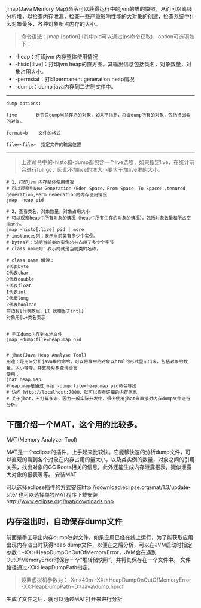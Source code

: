 jmap(Java Memory Map)命令可以获得运行中的jvm的堆的快照，从而可以离线分析堆，以检查内存泄漏，检查一些严重影响性能的大对象的创建，检查系统中什么对象最多，各种对象所占内存的大小。

>命令语法：jmap [option] <pid>(其中pid可以通过jps命令获取)，option可选项如下： 

* -heap：打印jvm 内存整体使用情况 
* -histo[:live]：打印jvm heap的直方图。其输出信息包括类名，对象数量，对象占用大小。 
* -permstat：打印permanent generation heap情况 
* -dump:<dump-options>：dump java内存到二进制文件中。

---
    dump-options: 
    
    live       是否只dump当前存活的对象，如果不指定，将会dump所有的对象，包括待回收的对象。
    
    format=b    文件的格式
    
    file=<file>  指定文件的输出位置
---

>上述命令中的-histo和-dump都包含一个live选项，如果指定live，在统计前会进行full gc，因此不加live的堆大小要大于加live堆的大小。

```
# 1、打印jvm 内存整体使用情况
# 可以观察到New Generation（Eden Space，From Space，To Space）,tenured generation,Perm Generation的内存使用情况
jmap -heap pid  

# 2、查看类名，对象数量，对象占用大小
# 可以观察heap中所有对象的情况（heap中所有生存的对象的情况）。包括对象数量和所占空间大小。 
jmap -histo[:live] pid | more
# instances列：表示当前类有多少个实例。
# bytes列：说明当前类的实例总共占用了多少个字节
# class name列：表示的就是当前类的名称，

# class name 解读：
B代表byte 
C代表char 
D代表double 
F代表float 
I代表int 
J代表long 
Z代表boolean 
前边有[代表数组，[I 就相当于int[] 
对象用[L+类名表示 


# 手工dump内存到本地文件
jmap -dump:file=heap.map pid  


# jhat(Java Heap Analyse Tool)
用途：是用来分析java堆的命令，可以将堆中的对象以html的形式显示出来，包括对象的数量，大小等等，并支持对象查询语言
使用：
jhat heap.map 
#heap.map是通过jmap -dump:file=heap.map pid命令导出
# 访问 http://localhost:7000，就可以查看详细的内存信息
# 关于jhat，不打算多说，因为一般实际开发中，很少使用jhat来直接对内存dump文件进行分析。
```

## 下面介绍一个MAT，这个用的比较多。

MAT(Memory Analyzer Tool)

MAT是一个eclipse的插件，上手起来比较快。它能够快速的分析dump文件，可以直观的看到各个对象在内存占用的量大小，以及类实例的数量，对象之间的引用关系，找出对象的GC Roots相关的信息，此外还能生成内存泄露报表，疑似泄露大对象的报表等等。
安装MAT

可以选择eclipse插件的方式安装http://download.eclipse.org/mat/1.3/update-site/
也可以选择单独MAT程序下载安装http://www.eclipse.org/mat/downloads.php

## 内存溢出时，自动保存dump文件

前面是手工导出内存dump映射文件，如果应用已经在线上运行，为了能获取应用出现内存溢出时获得heap dump文件，以便在之后分析，可以在JVM启动时指定参数：-XX:+HeapDumpOnOutOfMemoryError，JVM会在遇到OutOfMemoryError时保存一个“堆转储快照”，并将其保存在一个文件中。 文件路径通过-XX:HeapDumpPath指定。

>设置虚拟机参数为：-Xmx40m -XX:+HeapDumpOnOutOfMemoryError -XX:HeapDumpPath=D:\Java\dump.hprof

生成了文件之后，就可以通过MAT打开来进行分析